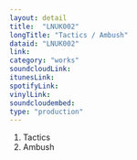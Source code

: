 ```yaml
---
layout: detail
title:  "LNUK002"
longTitle: "Tactics / Ambush"
dataid: "LNUK002"
link:
category: "works"
soundcloudLink:
itunesLink:
spotifyLink:
vinylLink:
soundcloudembed:
type: "production"
---
```


1. Tactics
2. Ambush
